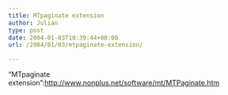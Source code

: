 ```yaml
---
title: MTpaginate extension
author: Julian
type: post
date: 2004-01-03T10:39:44+00:00
url: /2004/01/03/mtpaginate-extension/

---
```

&#8220;MTpaginate extension&#8221;:http://www.nonplus.net/software/mt/MTPaginate.htm
